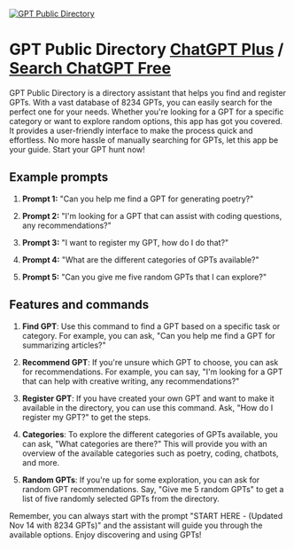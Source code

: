 
[![GPT Public Directory](https://files.oaiusercontent.com/file-DupxJF2klTF6jKm3eVpigk6S?se=2123-10-17T00%3A54%3A54Z&sp=r&sv=2021-08-06&sr=b&rscc=max-age%3D31536000%2C%20immutable&rscd=attachment%3B%20filename%3Dd845b335-61d1-4832-aaf2-e5e8f0cfd452.png&sig=f05Y/YpM2Gtl122M/IXfvqKLVWcrACAuCKU6Qn3J5cg%3D)](https://chat.openai.com/g/g-tQBmTaWqj-gpt-public-directory)

# GPT Public Directory [ChatGPT Plus](https://chat.openai.com/g/g-tQBmTaWqj-gpt-public-directory) / [Search ChatGPT Free](https://gptcall.net/index.html#/?search=GPT%20Public%20Directory)

GPT Public Directory is a directory assistant that helps you find and register GPTs. With a vast database of 8234 GPTs, you can easily search for the perfect one for your needs. Whether you're looking for a GPT for a specific category or want to explore random options, this app has got you covered. It provides a user-friendly interface to make the process quick and effortless. No more hassle of manually searching for GPTs, let this app be your guide. Start your GPT hunt now!

## Example prompts

1. **Prompt 1:** "Can you help me find a GPT for generating poetry?"

2. **Prompt 2:** "I'm looking for a GPT that can assist with coding questions, any recommendations?"

3. **Prompt 3:** "I want to register my GPT, how do I do that?"

4. **Prompt 4:** "What are the different categories of GPTs available?"

5. **Prompt 5:** "Can you give me five random GPTs that I can explore?"


## Features and commands

1. **Find GPT**: Use this command to find a GPT based on a specific task or category. For example, you can ask, "Can you help me find a GPT for summarizing articles?"

2. **Recommend GPT**: If you're unsure which GPT to choose, you can ask for recommendations. For example, you can say, "I'm looking for a GPT that can help with creative writing, any recommendations?"

3. **Register GPT**: If you have created your own GPT and want to make it available in the directory, you can use this command. Ask, "How do I register my GPT?" to get the steps.

4. **Categories**: To explore the different categories of GPTs available, you can ask, "What categories are there?" This will provide you with an overview of the available categories such as poetry, coding, chatbots, and more.

5. **Random GPTs**: If you're up for some exploration, you can ask for random GPT recommendations. Say, "Give me 5 random GPTs" to get a list of five randomly selected GPTs from the directory.

Remember, you can always start with the prompt "START HERE - (Updated Nov 14 with 8234 GPTs)" and the assistant will guide you through the available options. Enjoy discovering and using GPTs!


